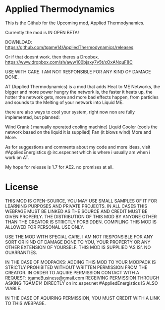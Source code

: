 Applied Thermodynamics
==================
This is the Github for the Upcoming mod, Applied Thermodynamics.

Currently the mod is IN OPEN BETA!

DOWNLOAD:
https://github.com/tgame14/AppliedThermodynamics/releases

Or if that doesnt work. then theres a Dropbox.
https://www.dropbox.com/sh/aww100bjsxy7v5t/xOxANquF8C


USE WITH CARE. I AM NOT RESPONSIBLE FOR ANY KIND OF DAMAGE DONE.

AT (Applied Thermodynamics) is a mod that adds Heat to ME Networks, the bigger and more power hungry the network is, the faster it heats up,
the hotter the network gets, more and more bad effects happen, from particles and sounds to the Melting of your network into Liquid ME.

there are also ways to cool your system, right now non are fully implemented, but planned:

Wind Crank ( manually operated cooling machine)
Liquid Cooler (cools the network based on the liquid it is supplied)
Fan (it blows wind)
More and More.

As for suggestions and comments about my code and more ideas, visit #AppliedEnergistics @ irc.esper.net which is where i usually am when i work on AT.

My hope for release is 1.7 for AE2. no promises at all.


License
=========
THIS MOD IS OPEN-SOURCE, YOU MAY USE SMALL SAMPLES OF IT FOR LEARNING PURPOSES AND PRIVATE PROJECTS.
IN ALL CASES THIS WEBPAGE MUST BE LINKED AS THE SOURCE AND CREDIT MUST BE GIVEN PROPERLY.
THE DISTRIBUTION OF THIS MOD BY ANYONE OTHER THAN THE CREATOR IS STRICTLY FORBIDDEN.
COMPILING THIS MOD IS ALLOWED FOR PERSONAL USE ONLY.

USE THE MOD WITH SPECIAL CARE. I AM NOT RESPONSIBLE FOR ANY SORT OR KIND OF DAMAGE DONE TO YOU,
YOUR PROPERTY OR ANY OTHER EXTENSION OF YOURSELF. THIS MOD IS SUPPLIED 'AS IS'. NO GUARRANTIES.

IN THE CASE OF MODPACKS:
ADDING THIS MOD TO YOUR MODPACK IS STRICTLY PROHIBITED WITHOUT WRITTEN PERMISSION FROM THE CREATOR.
IN ORDER TO AQUIRE PERMISSION CONTACT WITH A REQUEST: tgameBusiness@gmail.com
RECEIVING PERMISSION THROUGH ASKING TGAME14 DIRECTLY on irc.esper.net #AppliedEnergistics IS ALSO VIABLE.

IN THE CASE OF AQUIRING PERMISSION, YOU MUST CREDIT WITH A LINK TO THIS WEBPAGE.
